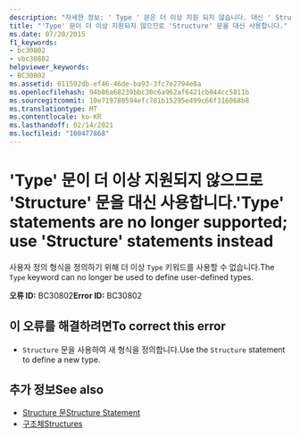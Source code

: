 ```yaml
---
description: "자세한 정보: ' Type ' 문은 더 이상 지원 되지 않습니다. 대신 ' Structure ' 문을 사용 하십시오."
title: "'Type' 문이 더 이상 지원되지 않으므로 'Structure' 문을 대신 사용합니다."
ms.date: 07/20/2015
f1_keywords:
- bc30802
- vbc30802
helpviewer_keywords:
- BC30802
ms.assetid: 611592db-ef46-46de-ba93-3fc7e2794e8a
ms.openlocfilehash: 94b86a68239bbc30c6a962af6421cb044cc5811b
ms.sourcegitcommit: 10e719780594efc781b15295e499c66f316068b8
ms.translationtype: MT
ms.contentlocale: ko-KR
ms.lasthandoff: 02/14/2021
ms.locfileid: "100477868"
---
```

# <a name="type-statements-are-no-longer-supported-use-structure-statements-instead"></a><span data-ttu-id="67a50-103">'Type' 문이 더 이상 지원되지 않으므로 'Structure' 문을 대신 사용합니다.</span><span class="sxs-lookup"><span data-stu-id="67a50-103">'Type' statements are no longer supported; use 'Structure' statements instead</span></span>

<span data-ttu-id="67a50-104">사용자 정의 형식을 정의하기 위해 더 이상 `Type` 키워드를 사용할 수 없습니다.</span><span class="sxs-lookup"><span data-stu-id="67a50-104">The `Type` keyword can no longer be used to define user-defined types.</span></span>  
  
 <span data-ttu-id="67a50-105">**오류 ID:** BC30802</span><span class="sxs-lookup"><span data-stu-id="67a50-105">**Error ID:** BC30802</span></span>  
  
## <a name="to-correct-this-error"></a><span data-ttu-id="67a50-106">이 오류를 해결하려면</span><span class="sxs-lookup"><span data-stu-id="67a50-106">To correct this error</span></span>  
  
- <span data-ttu-id="67a50-107">`Structure` 문을 사용하여 새 형식을 정의합니다.</span><span class="sxs-lookup"><span data-stu-id="67a50-107">Use the `Structure` statement to define a new type.</span></span>  
  
## <a name="see-also"></a><span data-ttu-id="67a50-108">추가 정보</span><span class="sxs-lookup"><span data-stu-id="67a50-108">See also</span></span>

- [<span data-ttu-id="67a50-109">Structure 문</span><span class="sxs-lookup"><span data-stu-id="67a50-109">Structure Statement</span></span>](../language-reference/statements/structure-statement.md)
- [<span data-ttu-id="67a50-110">구조체</span><span class="sxs-lookup"><span data-stu-id="67a50-110">Structures</span></span>](../programming-guide/language-features/data-types/structures.md)
